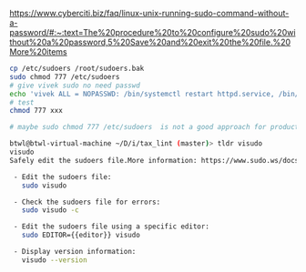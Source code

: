 https://www.cyberciti.biz/faq/linux-unix-running-sudo-command-without-a-password/#:~:text=The%20procedure%20to%20configure%20sudo%20without%20a%20password,5%20Save%20and%20exit%20the%20file.%20More%20items

```bash
cp /etc/sudoers /root/sudoers.bak
sudo chmod 777 /etc/sudoers 
# give vivek sudo no need passwd
echo 'vivek ALL = NOPASSWD: /bin/systemctl restart httpd.service, /bin/kill' >> /etc/sudoers 
# test 
chmod 777 xxx 

# maybe sudo chmod 777 /etc/sudoers  is not a good approach for production vm. local testing vm look fine ?

btwl@btwl-virtual-machine ~/D/i/tax_lint (master)> tldr visudo
visudo
Safely edit the sudoers file.More information: https://www.sudo.ws/docs/man/visudo.man.

 - Edit the sudoers file:
   sudo visudo

 - Check the sudoers file for errors:
   sudo visudo -c

 - Edit the sudoers file using a specific editor:
   sudo EDITOR={{editor}} visudo

 - Display version information:
   visudo --version




```
